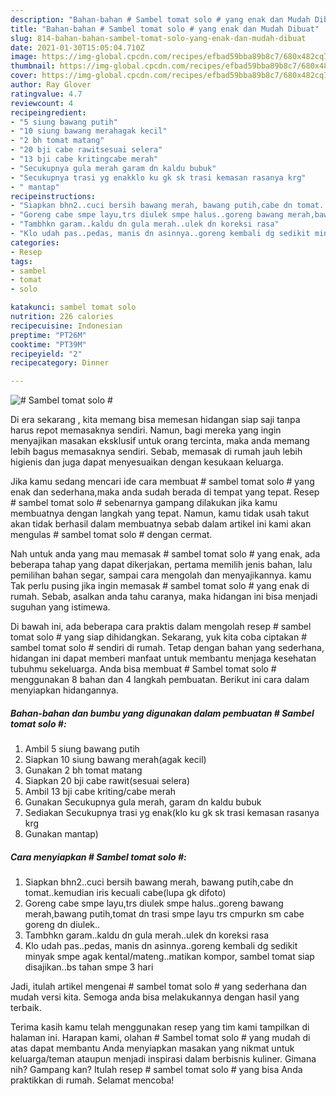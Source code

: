 ```yaml
---
description: "Bahan-bahan # Sambel tomat solo # yang enak dan Mudah Dibuat"
title: "Bahan-bahan # Sambel tomat solo # yang enak dan Mudah Dibuat"
slug: 814-bahan-bahan-sambel-tomat-solo-yang-enak-dan-mudah-dibuat
date: 2021-01-30T15:05:04.710Z
image: https://img-global.cpcdn.com/recipes/efbad59bba89b8c7/680x482cq70/sambel-tomat-solo-foto-resep-utama.jpg
thumbnail: https://img-global.cpcdn.com/recipes/efbad59bba89b8c7/680x482cq70/sambel-tomat-solo-foto-resep-utama.jpg
cover: https://img-global.cpcdn.com/recipes/efbad59bba89b8c7/680x482cq70/sambel-tomat-solo-foto-resep-utama.jpg
author: Ray Glover
ratingvalue: 4.7
reviewcount: 4
recipeingredient:
- "5 siung bawang putih"
- "10 siung bawang merahagak kecil"
- "2 bh tomat matang"
- "20 bji cabe rawitsesuai selera"
- "13 bji cabe kritingcabe merah"
- "Secukupnya gula merah garam dn kaldu bubuk"
- "Secukupnya trasi yg enakklo ku gk sk trasi kemasan rasanya krg"
- " mantap"
recipeinstructions:
- "Siapkan bhn2..cuci bersih bawang merah, bawang putih,cabe dn tomat..kemudian iris kecuali cabe(lupa gk difoto)"
- "Goreng cabe smpe layu,trs diulek smpe halus..goreng bawang merah,bawang putih,tomat dn trasi smpe layu trs cmpurkn sm cabe goreng dn diulek.."
- "Tambhkn garam..kaldu dn gula merah..ulek dn koreksi rasa"
- "Klo udah pas..pedas, manis dn asinnya..goreng kembali dg sedikit minyak smpe agak kental/mateng..matikan kompor, sambel tomat siap disajikan..bs tahan smpe 3 hari"
categories:
- Resep
tags:
- sambel
- tomat
- solo

katakunci: sambel tomat solo 
nutrition: 226 calories
recipecuisine: Indonesian
preptime: "PT26M"
cooktime: "PT39M"
recipeyield: "2"
recipecategory: Dinner

---
```



![# Sambel tomat solo #](https://img-global.cpcdn.com/recipes/efbad59bba89b8c7/680x482cq70/sambel-tomat-solo-foto-resep-utama.jpg)

Di era  sekarang , kita memang bisa memesan hidangan siap saji tanpa harus repot memasaknya sendiri. Namun, bagi mereka yang ingin menyajikan masakan eksklusif untuk orang tercinta, maka anda memang lebih bagus memasaknya sendiri. Sebab, memasak di rumah jauh lebih higienis dan juga dapat menyesuaikan dengan kesukaan keluarga.

Jika kamu sedang mencari ide cara membuat # sambel tomat solo # yang enak dan sederhana,maka anda sudah berada di tempat yang tepat. Resep # sambel tomat solo #  sebenarnya gampang dilakukan jika kamu membuatnya dengan langkah yang tepat. Namun, kamu tidak usah takut akan tidak berhasil dalam membuatnya 
sebab dalam artikel ini kami akan mengulas # sambel tomat solo # dengan cermat.  



Nah untuk anda yang mau memasak # sambel tomat solo # yang enak, ada beberapa tahap yang dapat dikerjakan, pertama memilih jenis bahan, lalu pemilihan bahan segar, sampai cara mengolah dan menyajikannya. kamu Tak perlu pusing jika ingin memasak # sambel tomat solo # yang enak di rumah. Sebab, asalkan anda  tahu caranya, maka hidangan ini bisa menjadi suguhan yang istimewa.

Di bawah ini, ada beberapa cara praktis  dalam mengolah resep # sambel tomat solo # yang siap dihidangkan. Sekarang, yuk kita coba ciptakan # sambel tomat solo # sendiri di rumah. Tetap dengan bahan yang sederhana, hidangan ini dapat memberi manfaat untuk membantu menjaga kesehatan tubuhmu sekeluarga. Anda bisa membuat # Sambel tomat solo # menggunakan 8 bahan dan 4 langkah pembuatan. Berikut ini cara dalam menyiapkan hidangannya.

<!--inarticleads1-->

##### Bahan-bahan dan bumbu yang digunakan dalam pembuatan # Sambel tomat solo #:

1. Ambil 5 siung bawang putih
1. Siapkan 10 siung bawang merah(agak kecil)
1. Gunakan 2 bh tomat matang
1. Siapkan 20 bji cabe rawit(sesuai selera)
1. Ambil 13 bji cabe kriting/cabe merah
1. Gunakan Secukupnya gula merah, garam dn kaldu bubuk
1. Sediakan Secukupnya trasi yg enak(klo ku gk sk trasi kemasan rasanya krg
1. Gunakan  mantap)




<!--inarticleads2-->

##### Cara menyiapkan # Sambel tomat solo #:

1. Siapkan bhn2..cuci bersih bawang merah, bawang putih,cabe dn tomat..kemudian iris kecuali cabe(lupa gk difoto)
1. Goreng cabe smpe layu,trs diulek smpe halus..goreng bawang merah,bawang putih,tomat dn trasi smpe layu trs cmpurkn sm cabe goreng dn diulek..
1. Tambhkn garam..kaldu dn gula merah..ulek dn koreksi rasa
1. Klo udah pas..pedas, manis dn asinnya..goreng kembali dg sedikit minyak smpe agak kental/mateng..matikan kompor, sambel tomat siap disajikan..bs tahan smpe 3 hari




Jadi, itulah artikel mengenai  # sambel tomat solo #  yang sederhana dan mudah versi kita. Semoga anda bisa melakukannya dengan hasil yang terbaik. 

Terima kasih kamu telah menggunakan resep yang tim kami tampilkan di halaman ini. Harapan kami, olahan  # Sambel tomat solo # yang mudah di atas dapat membantu Anda menyiapkan masakan yang nikmat untuk keluarga/teman ataupun menjadi inspirasi dalam berbisnis kuliner. Gimana nih? Gampang kan? Itulah resep # sambel tomat solo # yang bisa Anda praktikkan di rumah. Selamat mencoba!

